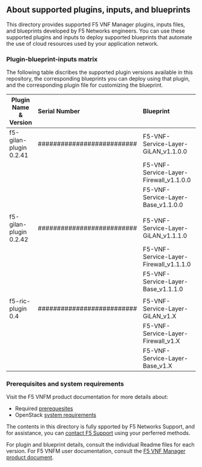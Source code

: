 ## About supported plugins, inputs, and blueprints
This directory provides supported F5 VNF Manager plugins, inputs files, and blueprints developed by F5 Networks engineers. You can use these supported plugins and inputs to deploy supported blueprints that automate the use of cloud resources used by your application network. 

### Plugin-blueprint-inputs matrix
The following table discribes the supported plugin versions available in this repository, the corresponding blueprints you can deploy using that plugin, and the corresponding plugin file for customizing the blueprint.

| Plugin Name & Version  | Serial Number              | Blueprint                               | Inputs file               |
| -----------------------| :--------------------------| :---------------------------------------| :-------------------------|
| f5-gilan-plugin 0.2.41 | ########################## | F5-VNF-Service-Layer-GiLAN_v1.1.0.0     | inputs_gilan_v1.1.0.0     |
|                        |                            | F5-VNF-Service-Layer-Firewall_v1.1.0.0  | inputs_firewall_v1.1.0.0  |
|                        |                            | F5-VNF-Service-Layer-Base_v1.1.0.0      | inputs_base_v1.1.0.0      |
|                        |                            |                                         |                           |
| f5-gilan-plugin 0.2.42 | ########################## | F5-VNF-Service-Layer-GiLAN_v1.1.1.0     | inputs_gilan_v1.1.1       |
|                        |                            | F5-VNF-Service-Layer-Firewall_v1.1.1.0  | inputs_firewall_v1.1.1    |
|                        |                            | F5-VNF-Service-Layer-Base_v1.1.1.0      | inputs_base_v1.1.1        |
|                        |                            |                                         |                           |
| f5-ric-plugin 0.4      | ########################## | F5-VNF-Service-Layer-GiLAN_v1.X         | inputs_gilan_v1.X         |
|                        |                            | F5-VNF-Service-Layer-Firewall_v1.X      | inputs_firewall_v1.X      |
|                        |                            | F5-VNF-Service-Layer-Base_v1.X          | inputs_base_v1.X          |


### Prerequisites and system requirements
Visit the F5 VNFM product documentation for more details about:
- Required <a href="https://clouddocs.f5.com/cloud/nfv/latest/setup.html#prerequisites" target="_blank">prerequesites</a>  
- OpenStack [system requirements](https://clouddocs.f5.com/cloud/nfv/latest/setup.html#private-cloud-environment-setup)

The contents in this directory is fully spported by F5 Networks Support, and for assistance, you can [contact F5 Support](https://www.f5.com/company/contact/regional-offices#product-support) using your perferred methods.

For plugin and blueprint details, consult the individual Readme files for each version. For F5 VNFM user documentation, consult the [F5 VNF Manager product document](https://clouddocs.f5.com/cloud/nfv/latest/). 

